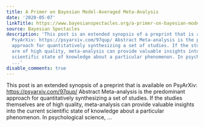 ```yaml
---
title: A Primer on Bayesian Model-Averaged Meta-Analysis
date: '2020-05-07'
linkTitle: https://www.bayesianspectacles.org/a-primer-on-bayesian-model-averaged-meta-analysis/
source: Bayesian Spectacles
description: 'This post is an extended synopsis of a preprint that is available on
  PsyArXiv: https://psyarxiv.com/97qup/ Abstract Meta-analysis is the predominant
  approach for quantitatively synthesizing a set of studies. If the studies themselves
  are of high quality, meta-analysis can provide valuable insights into the current
  scientific state of knowledge about a particular phenomenon. In psychological science,
  ...'
disable_comments: true
---
```

This post is an extended synopsis of a preprint that is available on PsyArXiv: https://psyarxiv.com/97qup/ Abstract Meta-analysis is the predominant approach for quantitatively synthesizing a set of studies. If the studies themselves are of high quality, meta-analysis can provide valuable insights into the current scientific state of knowledge about a particular phenomenon. In psychological science, ...